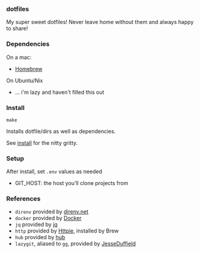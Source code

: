 ### dotfiles

My super sweet dotfiles!  Never leave home without them and always happy to share!

### Dependencies

On a mac:

  - [Homebrew](https://brew.sh/)

On Ubuntu/Nix

  - ... i'm lazy and haven't filled this out

### Install

`make`

Installs dotfile/dirs as well as dependencies.

See [install](./install) for the nitty gritty.

### Setup

After install, set `.env` values as needed

  - GIT_HOST: the host you'll clone projects from

### References

  - `direnv` provided by [direnv.net](https://direnv.net/)
  - `docker` provided by [Docker](https://docs.docker.com/)
  - `jq` provided by [jq](https://stedolan.github.io/jq/)
  - `http` provided by [Httpie](https://httpie.org/), installed by Brew
  - `hub` provided by [hub](https://hub.github.com/)
  - `lazygit`, aliased to `gg`, provided by [JesseDuffield](https://github.com/jesseduffield/lazygit)
